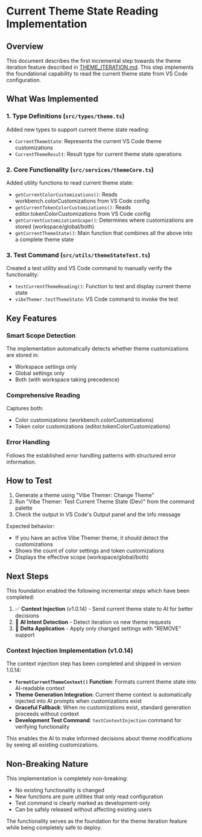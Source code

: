 # Current Theme State Reading Implementation

## Overview
This document describes the first incremental step towards the theme iteration feature described in [THEME_ITERATION.md](THEME_ITERATION.md). This step implements the foundational capability to read the current theme state from VS Code configuration.

## What Was Implemented

### 1. Type Definitions (`src/types/theme.ts`)
Added new types to support current theme state reading:

- `CurrentThemeState`: Represents the current VS Code theme customizations
- `CurrentThemeResult`: Result type for current theme state operations

### 2. Core Functionality (`src/services/themeCore.ts`)
Added utility functions to read current theme state:

- `getCurrentColorCustomizations()`: Reads workbench.colorCustomizations from VS Code config
- `getCurrentTokenColorCustomizations()`: Reads editor.tokenColorCustomizations from VS Code config  
- `getCurrentCustomizationScope()`: Determines where customizations are stored (workspace/global/both)
- `getCurrentThemeState()`: Main function that combines all the above into a complete theme state

### 3. Test Command (`src/utils/themeStateTest.ts`)
Created a test utility and VS Code command to manually verify the functionality:

- `testCurrentThemeReading()`: Function to test and display current theme state
- `vibeThemer.testThemeState`: VS Code command to invoke the test

## Key Features

### Smart Scope Detection
The implementation automatically detects whether theme customizations are stored in:
- Workspace settings only
- Global settings only  
- Both (with workspace taking precedence)

### Comprehensive Reading
Captures both:
- Color customizations (workbench.colorCustomizations)
- Token color customizations (editor.tokenColorCustomizations)

### Error Handling
Follows the established error handling patterns with structured error information.

## How to Test

1. Generate a theme using "Vibe Themer: Change Theme"
2. Run "Vibe Themer: Test Current Theme State (Dev)" from the command palette
3. Check the output in VS Code's Output panel and the info message

Expected behavior:
- If you have an active Vibe Themer theme, it should detect the customizations
- Shows the count of color settings and token customizations
- Displays the effective scope (workspace/global/both)

## Next Steps

This foundation enabled the following incremental steps which have been completed:
1. ✅ **Context Injection** (v1.0.14) - Send current theme state to AI for better decisions
2. 🔲 **AI Intent Detection** - Detect iteration vs new theme requests  
3. 🔲 **Delta Application** - Apply only changed settings with "REMOVE" support

### Context Injection Implementation (v1.0.14)
The context injection step has been completed and shipped in version 1.0.14:

- **`formatCurrentThemeContext()` Function**: Formats current theme state into AI-readable context
- **Theme Generation Integration**: Current theme context is automatically injected into AI prompts when customizations exist
- **Graceful Fallback**: When no customizations exist, standard generation proceeds without context
- **Development Test Command**: `testContextInjection` command for verifying functionality

This enables the AI to make informed decisions about theme modifications by seeing all existing customizations.

## Non-Breaking Nature

This implementation is completely non-breaking:
- No existing functionality is changed
- New functions are pure utilities that only read configuration
- Test command is clearly marked as development-only
- Can be safely released without affecting existing users

The functionality serves as the foundation for the theme iteration feature while being completely safe to deploy.
